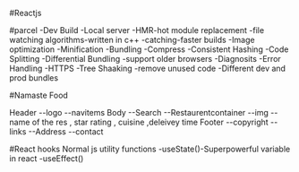 #Reactjs 

#parcel
-Dev Build
-Local server
-HMR-hot module replacement
-file watching algorithms-written in c++
-catching-faster builds
-Image optimization
-Minification
-Bundling
-Compress
-Consistent Hashing
-Code Splitting
-Differential Bundling -support older browsers
-Diagnosits
-Error Handling
-HTTPS
-Tree Shaaking -remove unused code
-Different dev and prod bundles


#Namaste Food

  Header
  --logo
  --navitems
  Body
  --Search
  --Restaurentcontainer
    --img
    --name of the res , star rating , cuisine ,deleivey time
  Footer
  --copyright
  --links
  --Address
  --contact


  #React hooks
Normal js utility functions
-useState()-Superpowerful variable in react
-useEffect()
